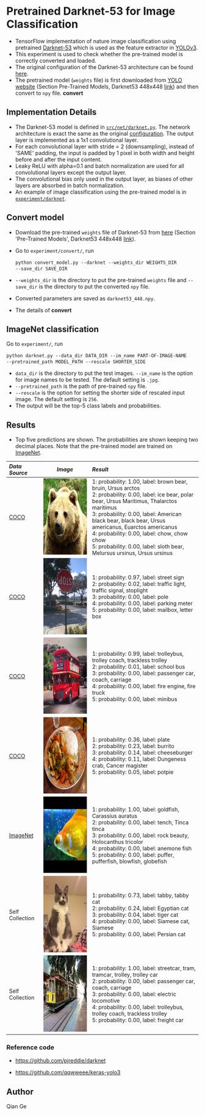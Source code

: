 # Pretrained Darknet-53 for Image Classification
- TensorFlow implementation of nature image classification using pretrained [Darknet-53](https://pjreddie.com/darknet/imagenet/) which is used as the feature extractor in [YOLOv3](https://pjreddie.com/media/files/papers/YOLOv3.pdf).
- This experiment is used to check whether the pre-trained model is correctly converted and loaded.
- The original configuration of the Darknet-53 architecture can be found [here](https://github.com/pjreddie/darknet/blob/master/cfg/darknet53_448.cfg).
- The pretrained model (`weights` file) is first downloaded from [YOLO website](https://pjreddie.com/darknet/imagenet/) (Section Pre-Trained Models, Darknet53 448x448 [link](https://pjreddie.com/media/files/darknet53_448.weights)) and then convert to `npy` file. **convert**

## Implementation Details
- The Darknet-53 model is defined in [`src/net/darknet.py`](../src/net/darknet.py). The network architecture is exact the same as the original [configuration](https://github.com/pjreddie/darknet/blob/master/cfg/darknet53_448.cfg). The output layer is implemented as a 1x1 convolutional layer.
- For each convolutional layer with stride = 2 (downsampling), instead of 'SAME' padding, the input is padded by 1 pixel in both width and height before and after the input content. 
- Leaky ReLU with alpha=0.1 and batch normalization are used for all convolutional layers except the output layer. 
- The convolutional bias only used in the output layer, as biases of other layers are absorbed in batch normalization.
- An example of image classification using the pre-trained model is in [`experiment/darknet`](../../experiment/darknet.py).


## Convert model
- Download the pre-trained `weights` file of Darknet-53 from [here](https://pjreddie.com/darknet/imagenet/) (Section 'Pre-Trained Models', Darknet53 448x448 [link](https://pjreddie.com/media/files/darknet53_448.weights)).
- Go to `experiment/convert/`, run

  ```
  python convert_model.py --darknet --weights_dir WEIGHTS_DIR 
  --save_dir SAVE_DIR
  ```
 
- `--weights_dir` is the directory to put the pre-trained `weights` file and `--save_dir` is the directory to put the converted `npy` file.
- Converted parameters are saved as `darknet53_448.npy`.
- The details of **convert**

## ImageNet classification
Go to `experiment/`, run

```
python darknet.py --data_dir DATA_DIR --im_name PART-OF-IMAGE-NAME
--pretrained_path MODEL_PATH --rescale SHORTER_SIDE
```
- `data_dir` is the directory to put the test images. `--im_name` is the option for image names to be tested. The default setting is `.jpg`.
- `--pretrained_path` is the path of pre-trained `npy` file.
- `--rescale` is the option for setting the shorter side of rescaled input image. The default setting is `256`.
- The output will be the top-5 class labels and probabilities.



## Results
- Top five predictions are shown. The probabilities are shown keeping two decimal places. Note that the pre-trained model are trained on [ImageNet](http://www.image-net.org/).

*Data Source* | *Image* | *Result* |
|:--|:--:|:--|
[COCO](http://cocodataset.org/#home) |<img src='../data/000000000285.jpg' height='200px'>| 1: probability: 1.00, label: brown bear, bruin, Ursus arctos<br>2: probability: 0.00, label: ice bear, polar bear, Ursus Maritimus, Thalarctos maritimus<br>3: probability: 0.00, label: American black bear, black bear, Ursus americanus, Euarctos americanus<br>4: probability: 0.00, label: chow, chow chow<br>5: probability: 0.00, label: sloth bear, Melursus ursinus, Ursus ursinus
[COCO](http://cocodataset.org/#home) |<img src='../data/000000000724.jpg' height='200px'>| 1: probability: 0.97, label: street sign<br>2: probability: 0.02, label: traffic light, traffic signal, stoplight<br>3: probability: 0.00, label: pole<br>4: probability: 0.00, label: parking meter<br>5: probability: 0.00, label: mailbox, letter box
[COCO](http://cocodataset.org/#home) |<img src='../data/000000001584.jpg' height='200px'>|1: probability: 0.99, label: trolleybus, trolley coach, trackless trolley<br>2: probability: 0.01, label: school bus<br>3: probability: 0.00, label: passenger car, coach, carriage<br>4: probability: 0.00, label: fire engine, fire truck<br>5: probability: 0.00, label: minibus
[COCO](http://cocodataset.org/#home) |<img src='../data/000000003845.jpg' height='200px'>|1: probability: 0.36, label: plate<br>2: probability: 0.23, label: burrito<br>3: probability: 0.14, label: cheeseburger<br>4: probability: 0.11, label: Dungeness crab, Cancer magister<br>5: probability: 0.05, label: potpie
[ImageNet](http://www.image-net.org/) |<img src='../data/ILSVRC2017_test_00000004.jpg' height='200px'>|1: probability: 1.00, label: goldfish, Carassius auratus<br>2: probability: 0.00, label: tench, Tinca tinca<br>3: probability: 0.00, label: rock beauty, Holocanthus tricolor<br>4: probability: 0.00, label: anemone fish<br>5: probability: 0.00, label: puffer, pufferfish, blowfish, globefish
Self Collection | <img src='../data/IMG_4379.jpg' height='200px'>|1: probability: 0.73, label: tabby, tabby cat<br>2: probability: 0.24, label: Egyptian cat<br>3: probability: 0.04, label: tiger cat<br>4: probability: 0.00, label: Siamese cat, Siamese<br>5: probability: 0.00, label: Persian cat
Self Collection | <img src='../data/IMG_7940.JPG' height='200px'>|1: probability: 1.00, label: streetcar, tram, tramcar, trolley, trolley car<br>2: probability: 0.00, label: passenger car, coach, carriage<br>3: probability: 0.00, label: electric locomotive<br>4: probability: 0.00, label: trolleybus, trolley coach, trackless trolley<br>5: probability: 0.00, label: freight car

### Reference code
- https://github.com/pjreddie/darknet

- https://github.com/qqwweee/keras-yolo3
   
## Author
Qian Ge
